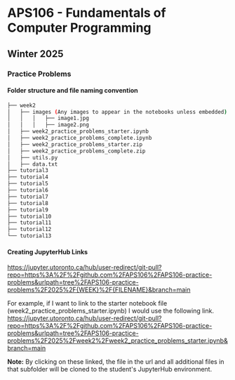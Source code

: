 # APS106 - Fundamentals of Computer Programming
## Winter 2025
### Practice Problems

#### Folder structure and file naming convention
```bash
├── week2
│   ├── images (Any images to appear in the notebooks unless embedded)
│   │   │   ├── image1.jpg
│   │   │   ├── image2.png
│   ├── week2_practice_problems_starter.ipynb
│   ├── week2_practice_problems_complete.ipynb
│   ├── week2_practice_problems_starter.zip
│   ├── week2_practice_problems_complete.zip
│   ├── utils.py
│   ├── data.txt
├── tutorial3
├── tutorial4
├── tutorial5
├── tutorial6
├── tutorial7
├── tutorial8
├── tutorial9
├── tutorial10
├── tutorial11
├── tutorial12
└── tutorial13
```

#### Creating JupyterHub Links
https://jupyter.utoronto.ca/hub/user-redirect/git-pull?repo=https%3A%2F%2Fgithub.com%2FAPS106%2FAPS106-practice-problems&urlpath=tree%2FAPS106-practice-problems%2F2025%2F{WEEK}%2F{FILENAME}&branch=main

For example, if I want to link to the starter notebook file (week2_practice_problems_starter.ipynb) I would use the following link.
https://jupyter.utoronto.ca/hub/user-redirect/git-pull?repo=https%3A%2F%2Fgithub.com%2FAPS106%2FAPS106-practice-problems&urlpath=tree%2FAPS106-practice-problems%2F2025%2Fweek2%2Fweek2_practice_problems_starter.ipynb&branch=main

**Note:** By clicking on these linked, the file in the url and all additional files in that subfolder will be cloned to the student's JupyterHub environment.

